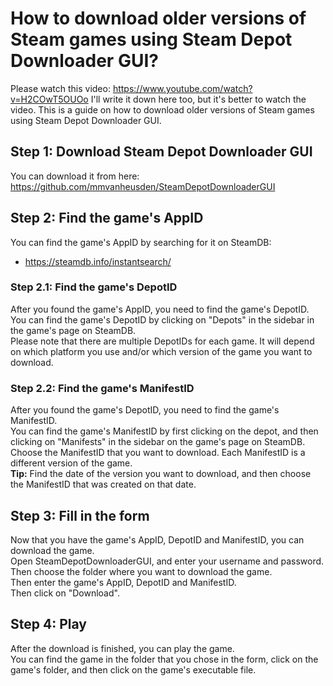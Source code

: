 # How to download older versions of Steam games using Steam Depot Downloader GUI?
Please watch this video: https://www.youtube.com/watch?v=H2COwT5OUOo
I'll write it down here too, but it's better to watch the video.
This is a guide on how to download older versions of Steam games using Steam Depot Downloader GUI.
## Step 1: Download Steam Depot Downloader GUI
You can download it from here:  
https://github.com/mmvanheusden/SteamDepotDownloaderGUI
## Step 2: Find the game's AppID
You can find the game's AppID by searching for it on SteamDB:
 * https://steamdb.info/instantsearch/
### Step 2.1: Find the game's DepotID
After you found the game's AppID, you need to find the game's DepotID.  
You can find the game's DepotID by clicking on "Depots" in the sidebar in the game's page on SteamDB.  
Please note that there are multiple DepotIDs for each game. It will depend on which platform you use and/or which version of the game you want to download.
### Step 2.2: Find the game's ManifestID
After you found the game's DepotID, you need to find the game's ManifestID.  
You can find the game's ManifestID by first clicking on the depot, and then clicking on "Manifests" in the sidebar on the game's page on SteamDB.  
Choose the ManifestID that you want to download. Each ManifestID is a different version of the game.  
**Tip:** Find the date of the version you want to download, and then choose the ManifestID that was created on that date.
## Step 3: Fill in the form
Now that you have the game's AppID, DepotID and ManifestID, you can download the game.  
Open SteamDepotDownloaderGUI, and enter your username and password.  
Then choose the folder where you want to download the game.  
Then enter the game's AppID, DepotID and ManifestID.  
Then click on "Download".
## Step 4: Play
After the download is finished, you can play the game.  
You can find the game in the folder that you chose in the form, click on the game's folder, and then click on the game's executable file.
